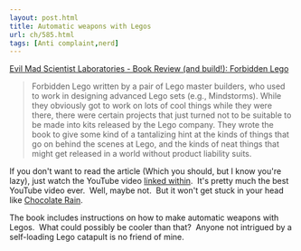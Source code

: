 ```yaml
---
layout: post.html
title: Automatic weapons with Legos
url: ch/585.html
tags: [Anti complaint,nerd]
---
```

[Evil Mad Scientist Laboratories - Book Review (and build!): Forbidden Lego](http://www.evilmadscientist.com/article.php/flego)

> Forbidden Lego written by a pair of Lego master builders, who used to work in designing advanced Lego sets (e.g., Mindstorms). While they obviously got to work on lots of cool things while they were there, there were certain projects that just turned not to be suitable to be made into kits released by the Lego company. They wrote the book to give some kind of a tantalizing hint at the kinds of things that go on behind the scenes at Lego, and the kinds of neat things that might get released in a world without product liability suits.

If you don't want to read the article (Which you should, but I know you're lazy), just watch the YouTube video [linked within](http://www.youtube.com/watch?v=nCZQBjVDzHA).  It's pretty much the best YouTube video ever.  Well, maybe not.  But it won't get stuck in your head like [Chocolate Rain](http://youtube.com/watch?v=EwTZ2xpQwpA).

The book includes instructions on how to make automatic weapons with Legos.  What could possibly be cooler than that?  Anyone not intrigued by a self-loading Lego catapult is no friend of mine.
